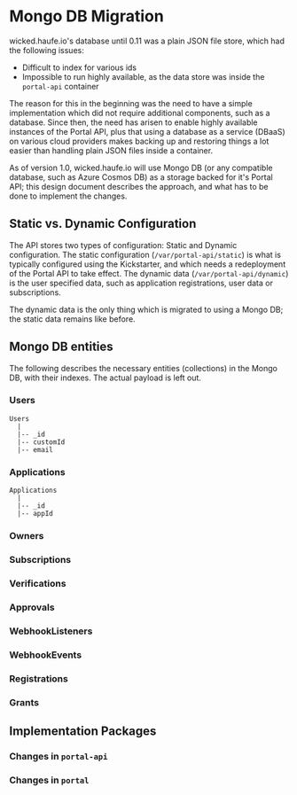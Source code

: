 # Mongo DB Migration

wicked.haufe.io's database until 0.11 was a plain JSON file store, which had the following issues:

* Difficult to index for various ids
* Impossible to run highly available, as the data store was inside the `portal-api` container

The reason for this in the beginning was the need to have a simple implementation which did not require additional components, such as a database. Since then, the need has arisen to enable highly available instances of the Portal API, plus that using a database as a service (DBaaS) on various cloud providers makes backing up and restoring things a lot easier than handling plain JSON files inside a container.

As of version 1.0, wicked.haufe.io will use Mongo DB (or any compatible database, such as Azure Cosmos DB) as a storage backed for it's Portal API; this design document describes the approach, and what has to be done to implement the changes.

## Static vs. Dynamic Configuration

The API stores two types of configuration: Static and Dynamic configuration. The static configuration (`/var/portal-api/static`) is what is typically configured using the Kickstarter, and which needs a redeployment of the Portal API to take effect. The dynamic data (`/var/portal-api/dynamic`) is the user specified data, such as application registrations, user data or subscriptions.

The dynamic data is the only thing which is migrated to using a Mongo DB; the static data remains like before.

## Mongo DB entities

The following describes the necessary entities (collections) in the Mongo DB, with their indexes. The actual payload is left out.

### Users

```
Users
  |
  |-- _id
  |-- customId
  |-- email
```

### Applications

```
Applications
  |
  |-- _id
  |-- appId
```

### Owners



### Subscriptions

### Verifications

### Approvals

### WebhookListeners

### WebhookEvents

### Registrations

### Grants

## Implementation Packages

### Changes in `portal-api`

### Changes in `portal`

